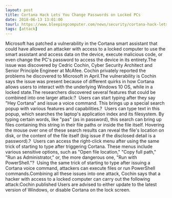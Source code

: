 ```yaml
---
layout: post
title: Cortana Hack Lets You Change Passwords on Locked PCs
date: 2018-06-13 13:01:00
tourl: https://www.bleepingcomputer.com/news/security/cortana-hack-lets-you-change-passwords-on-locked-pcs/
tags: [attack]
---
```

Microsoft has patched a vulnerability in the Cortana smart assistant that could have allowed an attacker with access to a locked computer to use the smart assistant and access data on the device, execute malicious code, or even change the PC's password to access the device in its entirety.The issue was discovered by Cedric Cochin, Cyber Security Architect and Senior Principle Engineer at McAfee. Cochin privately reported the problems he discovered to Microsoft in April.The vulnerability is Cochin says the issue was present because of different quirks in how Cortana allows users to interact with the underlying Windows 10 OS, while in a locked state.The researchers discovered several features that could be combined into one larger attack:?  Users can start typing after they say "Hey Cortana" and issue a voice command. This brings up a special search popup with various features and capabilities.?  Users can type text in this popup, which searches the laptop's application index and its filesystem. By typing certain words, like "pas" (as in password), this search can bring up files containing this string in their file paths or inside the file itself. Hovering the mouse over one of these search results can reveal the file's location on disk, or the content of the file itself (big issue if the disclosed detail is a password).?  Users can access the right-click menu after using the same trick of starting to type after triggering Cortana. These menus include various sensitive options, such as "Open file location," "Copy full path," "Run as Administrator," or, the more dangerous one, "Run with PowerShell."?  Using the same trick of starting to type after issuing a Cortana voice command, attackers can execute files or run PowerShell commands.Combining all these issues into one attack, Cochin says that a hacker with access to a locked computer can carry out the following attack:Cochin published Users are advised to either update to the latest version of Windows, or disable Cortana on the lock screen.